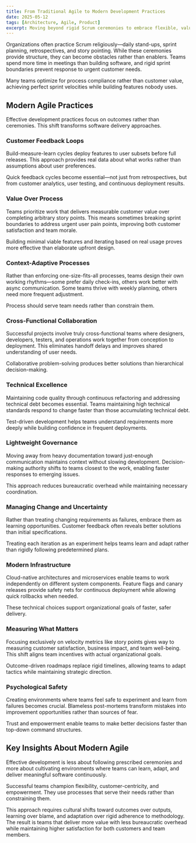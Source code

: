 ```yaml
---
title: From Traditional Agile to Modern Development Practices
date: 2025-05-12
tags: [Architecture, Agile, Product]
excerpt: Moving beyond rigid Scrum ceremonies to embrace flexible, value-driven development that delivers measurable results.
---
```


Organizations often practice Scrum religiously—daily stand-ups, sprint planning, retrospectives, and story pointing. While these ceremonies provide structure, they can become obstacles rather than enablers. Teams spend more time in meetings than building software, and rigid sprint boundaries prevent response to urgent customer needs.

Many teams optimize for process compliance rather than customer value, achieving perfect sprint velocities while building features nobody uses.

## Modern Agile Practices

Effective development practices focus on outcomes rather than ceremonies. This shift transforms software delivery approaches.

### Customer Feedback Loops

Build-measure-learn cycles deploy features to user subsets before full releases. This approach provides real data about what works rather than assumptions about user preferences.

Quick feedback cycles become essential—not just from retrospectives, but from customer analytics, user testing, and continuous deployment results.

### Value Over Process

Teams prioritize work that delivers measurable customer value over completing arbitrary story points. This means sometimes breaking sprint boundaries to address urgent user pain points, improving both customer satisfaction and team morale.

Building minimal viable features and iterating based on real usage proves more effective than elaborate upfront design.

### Context-Adaptive Processes

Rather than enforcing one-size-fits-all processes, teams design their own working rhythms—some prefer daily check-ins, others work better with async communication. Some teams thrive with weekly planning, others need more frequent adjustment.

Process should serve team needs rather than constrain them.

### Cross-Functional Collaboration

Successful projects involve truly cross-functional teams where designers, developers, testers, and operations work together from conception to deployment. This eliminates handoff delays and improves shared understanding of user needs.

Collaborative problem-solving produces better solutions than hierarchical decision-making.

### Technical Excellence

Maintaining code quality through continuous refactoring and addressing technical debt becomes essential. Teams maintaining high technical standards respond to change faster than those accumulating technical debt.

Test-driven development helps teams understand requirements more deeply while building confidence in frequent deployments.

### Lightweight Governance

Moving away from heavy documentation toward just-enough communication maintains context without slowing development. Decision-making authority shifts to teams closest to the work, enabling faster responses to emerging issues.

This approach reduces bureaucratic overhead while maintaining necessary coordination.

### Managing Change and Uncertainty

Rather than treating changing requirements as failures, embrace them as learning opportunities. Customer feedback often reveals better solutions than initial specifications.

Treating each iteration as an experiment helps teams learn and adapt rather than rigidly following predetermined plans.

### Modern Infrastructure

Cloud-native architectures and microservices enable teams to work independently on different system components. Feature flags and canary releases provide safety nets for continuous deployment while allowing quick rollbacks when needed.

These technical choices support organizational goals of faster, safer delivery.

### Measuring What Matters

Focusing exclusively on velocity metrics like story points gives way to measuring customer satisfaction, business impact, and team well-being. This shift aligns team incentives with actual organizational goals.

Outcome-driven roadmaps replace rigid timelines, allowing teams to adapt tactics while maintaining strategic direction.

### Psychological Safety

Creating environments where teams feel safe to experiment and learn from failures becomes crucial. Blameless post-mortems transform mistakes into improvement opportunities rather than sources of fear.

Trust and empowerment enable teams to make better decisions faster than top-down command structures.

## Key Insights About Modern Agile

Effective development is less about following prescribed ceremonies and more about cultivating environments where teams can learn, adapt, and deliver meaningful software continuously.

Successful teams champion flexibility, customer-centricity, and empowerment. They use processes that serve their needs rather than constraining them.

This approach requires cultural shifts toward outcomes over outputs, learning over blame, and adaptation over rigid adherence to methodology. The result is teams that deliver more value with less bureaucratic overhead while maintaining higher satisfaction for both customers and team members.
